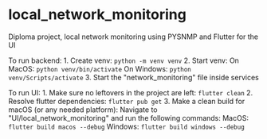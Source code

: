 # local_network_monitoring
Diploma project, local network monitoring using PYSNMP and Flutter for the UI

To run backend:
    1. Create venv:
        ```python -m venv venv```
    2. Start venv:
        On MacOS: ```python venv/bin/activate```
        On Windows: ```python venv/Scripts/activate```
    3. Start the "network_monitoring" file inside services

To run UI:
    1. Make sure no leftovers in the project are left:
        ```flutter clean```
    2. Resolve flutter dependencies:
        ```flutter pub get```
    3. Make a clean build for macOS (or any needed platform):
        Navigate to "UI/local_network_monitoring" and run the following commands:
            MacOS: ```flutter build macos --debug```
            Windows: ```flutter build windows --debug```